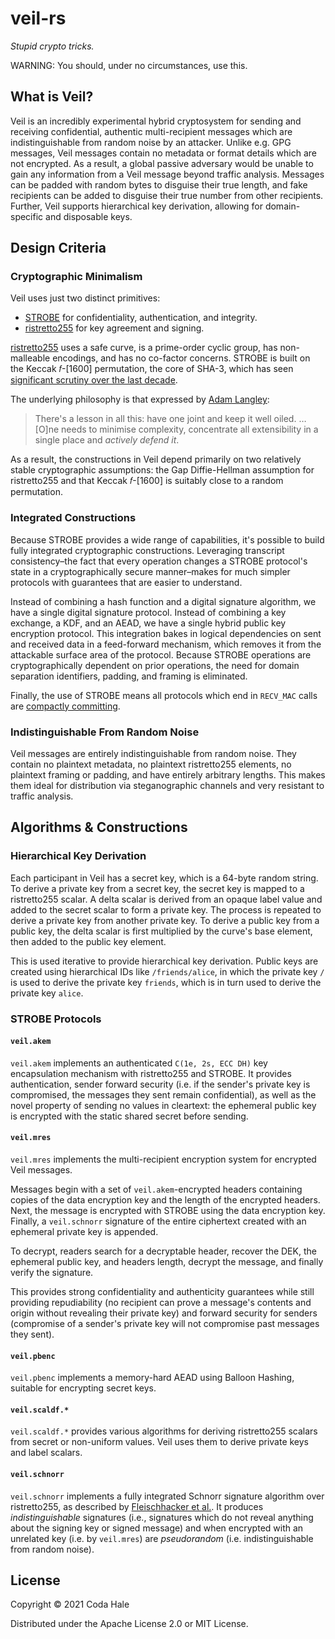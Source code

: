# veil-rs

_Stupid crypto tricks._

WARNING: You should, under no circumstances, use this.

## What is Veil?

Veil is an incredibly experimental hybrid cryptosystem for sending and receiving confidential,
authentic multi-recipient messages which are indistinguishable from random noise by an attacker.
Unlike e.g. GPG messages, Veil messages contain no metadata or format details which are not
encrypted. As a result, a global passive adversary would be unable to gain any information from a
Veil message beyond traffic analysis. Messages can be padded with random bytes to disguise their
true length, and fake recipients can be added to disguise their true number from other recipients.
Further, Veil supports hierarchical key derivation, allowing for domain-specific and disposable
keys.

## Design Criteria

### Cryptographic Minimalism

Veil uses just two distinct primitives:

* [STROBE][strobe] for confidentiality, authentication, and integrity.
* [ristretto255][r255] for key agreement and signing.

[ristretto255][r255-why] uses a safe curve, is a prime-order cyclic group, has non-malleable
encodings, and has no co-factor concerns. STROBE is built on the Keccak 𝑓-\[1600\] permutation, the
core of SHA-3, which has seen [significant scrutiny over the last decade][keccak].

The underlying philosophy is that expressed by [Adam Langley][agl]:

> There's a lesson in all this: have one joint and keep it well oiled. … \[O\]ne needs to minimise
> complexity, concentrate all extensibility in a single place and _actively defend it_.

As a result, the constructions in Veil depend primarily on two relatively stable cryptographic
assumptions: the Gap Diffie-Hellman assumption for ristretto255 and that Keccak 𝑓-\[1600\] is
suitably close to a random permutation.

### Integrated Constructions

Because STROBE provides a wide range of capabilities, it's possible to build fully integrated
cryptographic constructions. Leveraging transcript consistency–the fact that every operation changes
a STROBE protocol's state in a cryptographically secure manner–makes for much simpler protocols with
guarantees that are easier to understand.

Instead of combining a hash function and a digital signature algorithm, we have a single digital
signature protocol. Instead of combining a key exchange, a KDF, and an AEAD, we have a single hybrid
public key encryption protocol. This integration bakes in logical dependencies on sent and received
data in a feed-forward mechanism, which removes it from the attackable surface area of the protocol.
Because STROBE operations are cryptographically dependent on prior operations, the need for domain
separation identifiers, padding, and framing is eliminated.

Finally, the use of STROBE means all protocols which end in `RECV_MAC` calls
are [compactly committing][cce].

### Indistinguishable From Random Noise

Veil messages are entirely indistinguishable from random noise. They contain no plaintext metadata,
no plaintext ristretto255 elements, no plaintext framing or padding, and have entirely arbitrary
lengths. This makes them ideal for distribution via steganographic channels and very resistant to
traffic analysis.

## Algorithms & Constructions

### Hierarchical Key Derivation

Each participant in Veil has a secret key, which is a 64-byte random string. To derive a private key
from a secret key, the secret key is mapped to a ristretto255 scalar. A delta scalar is derived from
an opaque label value and added to the secret scalar to form a private key. The process is repeated
to derive a private key from another private key. To derive a public key from a public key, the
delta scalar is first multiplied by the curve's base element, then added to the public key element.

This is used iterative to provide hierarchical key derivation. Public keys are created using
hierarchical IDs like `/friends/alice`, in which the private key `/` is used to derive the private
key `friends`, which is in turn used to derive the private key `alice`.

### STROBE Protocols

#### `veil.akem`

`veil.akem` implements an authenticated `C(1e, 2s, ECC DH)` key encapsulation mechanism with
ristretto255 and STROBE. It provides authentication, sender forward security (i.e. if the sender's
private key is compromised, the messages they sent remain confidential), as well as the novel
property of sending no values in cleartext: the ephemeral public key is encrypted with the static
shared secret before sending.

#### `veil.mres`

`veil.mres` implements the multi-recipient encryption system for encrypted Veil messages.

Messages begin with a set of `veil.akem`-encrypted headers containing copies of the data encryption
key and the length of the encrypted headers. Next, the message is encrypted with STROBE using the
data encryption key. Finally, a `veil.schnorr` signature of the entire ciphertext created with an
ephemeral private key is appended.

To decrypt, readers search for a decryptable header, recover the DEK, the ephemeral public key, and
headers length, decrypt the message, and finally verify the signature.

This provides strong confidentiality and authenticity guarantees while still providing
repudiability (no recipient can prove a message's contents and origin without revealing their
private key) and forward security for senders (compromise of a sender's private key will not
compromise past messages they sent).

#### `veil.pbenc`

`veil.pbenc` implements a memory-hard AEAD using Balloon Hashing, suitable for encrypting secret
keys.

#### `veil.scaldf.*`

`veil.scaldf.*` provides various algorithms for deriving ristretto255 scalars from secret or
non-uniform values. Veil uses them to derive private keys and label scalars.

#### `veil.schnorr`

`veil.schnorr` implements a fully integrated Schnorr signature algorithm over ristretto255, as
described by [Fleischhacker et al.][schnorr]. It produces _indistinguishable_ signatures (i.e.,
signatures which do not reveal anything about the signing key or signed message) and when encrypted
with an unrelated key (i.e. by `veil.mres`) are _pseudorandom_
(i.e. indistinguishable from random noise).

## License

Copyright © 2021 Coda Hale

Distributed under the Apache License 2.0 or MIT License.

[strobe]: https://strobe.sourceforge.io

[r255]: https://ristretto.group

[r255-why]: https://ristretto.group/why_ristretto.html

[keccak]: https://keccak.team/third_party.html

[agl]: https://www.imperialviolet.org/2016/05/16/agility.html

[cce]: https://eprint.iacr.org/2019/016.pdf

[schnorr]: https://eprint.iacr.org/2011/673.pdf
